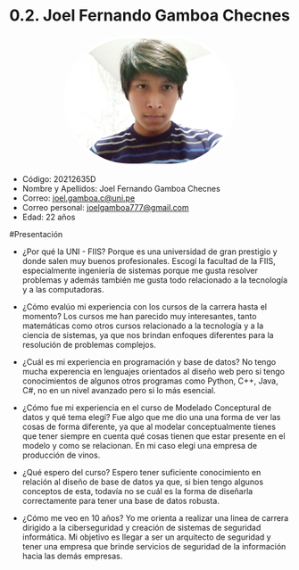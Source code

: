 # 0.2. Joel Fernando Gamboa Checnes

<img src="20201202_090415.jpg" alt="Joel" style="display: block; margin: 10px auto; width: 300px; border-radius: 150px; border: 5px solid #fff;">

- Código: 20212635D
- Nombre y Apellidos: Joel Fernando Gamboa Checnes
- Correo: joel.gamboa.c@uni.pe
- Correo personal: joelgamboa777@gmail.com
- Edad: 22 años

#Presentación

- ¿Por qué la UNI - FIIS?
  Porque es una universidad de gran prestigio y donde salen muy buenos profesionales. Escogí la facultad de la FIIS, especialmente ingeniería de sistemas porque me gusta resolver problemas y además también me gusta todo relacionado a la tecnología y a las computadoras. 

- ¿Cómo evalúo mi experiencia con los cursos de la carrera hasta el momento?
  Los cursos me han parecido muy interesantes, tanto matemáticas como otros cursos relacionado a la tecnología  y a la ciencia de sistemas, ya que nos brindan enfoques diferentes para la resolución de problemas complejos. 

- ¿Cuál es mi experiencia en programación y base de datos?
  No tengo mucha experencia en lenguajes orientados al diseño web pero si tengo conocimientos de algunos otros programas como Python, C++, Java, C#, no en un nivel avanzado pero si lo más esencial.  

- ¿Cómo fue mi experiencia en el curso de Modelado Conceptural de datos y qué tema elegí?
  Fue algo que me dio una una forma de ver las cosas de forma diferente, ya que al modelar conceptualmente tienes que tener siempre en cuenta qué cosas tienen que estar presente en el modelo y como se relacionan. En mi caso elegí una empresa de producción de vinos. 

- ¿Qué espero del curso?
  Espero tener suficiente conocimiento en relación al diseño de base de datos ya que, si bien tengo algunos conceptos de esta, todavía no se cuál es la forma de diseñarla correctamente para tener una base de datos robusta.

- ¿Cómo me veo en 10 años?
  Yo me orienta a realizar una linea de carrera dirigido a la ciberseguridad y creación de sistemas de seguridad informática. Mi objetivo es llegar a ser un arquitecto de seguridad y tener una empresa que brinde servicios de seguridad de la información hacia las demás empresas. 
